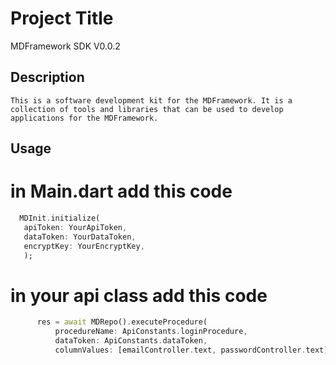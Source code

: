     
  # Project Title
  MDFramework SDK V0.0.2
  ## Description
    This is a software development kit for the MDFramework. It is a collection of tools and libraries that can be used to develop applications for the MDFramework.
  ## Usage 
# in Main.dart add this code
<?code-excerpt "readme_excerpts.dart (Example)"?>
   ```dart
     MDInit.initialize(
      apiToken: YourApiToken,
      dataToken: YourDataToken,
      encryptKey: YourEncryptKey,
      );
   ```



# in your api class add this code


```dart
      res = await MDRepo().executeProcedure(
          procedureName: ApiConstants.loginProcedure,
          dataToken: ApiConstants.dataToken,
          columnValues: [emailController.text, passwordController.text]);
  ```
 